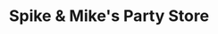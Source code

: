 ---
title: "Spike & Mike's Party Store"
url: /grand-rapids/spike-und-mikes-party-store/
shop: Spirituosen
---